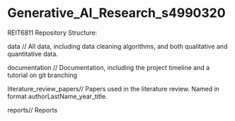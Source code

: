 # Generative_AI_Research_s4990320
REIT6811
Repository Structure:

data // All data, including data cleaning algorithms, and both qualitative and quantitative data.

documentation // Documentation, including the project timeline and a tutorial on git branching 

literature_review_papers// Papers used in the literature review. Named in format authorLastName_year_title. 

reports// Reports
